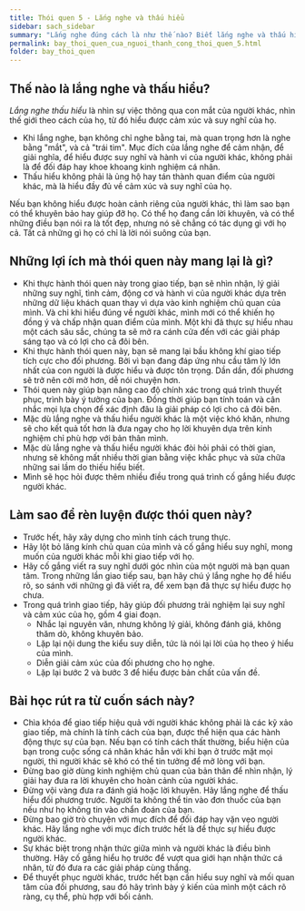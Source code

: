 ```yaml
---
title: Thói quen 5 - Lắng nghe và thấu hiểu
sidebar: sach_sidebar
summary: "Lắng nghe đúng cách là như thế nào? Biết lắng nghe và thấu hiểu sẽ giúp ích được gì? Làm thế nào để rèn luyện được thói quen này?"
permalink: bay_thoi_quen_cua_nguoi_thanh_cong_thoi_quen_5.html
folder: bay_thoi_quen
---
```


## Thế nào là lắng nghe và thấu hiểu?

*Lắng nghe thấu hiểu* là nhìn sự việc thông qua con mắt của người khác, nhìn thế giới theo cách của họ, từ đó hiểu được cảm xúc và suy nghĩ của họ.
- Khi lắng nghe, bạn không chỉ nghe bằng tai, mà quan trọng hơn là nghe bằng "mắt", và cả "trái tim". Mục đích của lắng nghe để cảm nhận, để giải nghĩa, để hiểu được suy nghĩ và hành vi của người khác, không phải là để đối đáp hay khoe khoang kinh nghiệm cá nhân.
- Thấu hiểu không phải là ủng hộ hay tán thành quan điểm của người khác, mà là hiểu đầy đủ về cảm xúc và suy nghĩ của họ.

Nếu bạn không hiểu được hoàn cảnh riêng của người khác, thì làm sao bạn có thể khuyên bảo hay giúp đỡ họ. Có thể họ đang cần lời khuyên, và có thể những điều bạn nói ra là tốt đẹp, nhưng nó sẽ chẳng có tác dụng gì với họ cả. Tất cả những gì họ có chỉ là lời nói suông của bạn.


## Những lợi ích mà thói quen này mang lại là gì?

- Khi thực hành thói quen này trong giao tiếp, bạn sẽ nhìn nhận, lý giải những suy nghĩ, tình cảm, động cơ và hành vi của người khác dựa trên những dữ liệu khách quan thay vì dựa vào kinh nghiệm chủ quan của mình. Và chỉ khi hiểu đúng về người khác, mình mới có thể khiến họ đồng ý và chấp nhận quan điểm của mình. Một khi đã thực sự hiểu nhau một cách sâu sắc, chúng ta sẽ mở ra cánh cửa đến với các giải pháp sáng tạo và có lợi cho cả đôi bên.
- Khi thực hành thói quen này, bạn sẽ mang lại bầu không khí giao tiếp tích cực cho đối phương. Bởi vì bạn đang đáp ứng nhu cầu tâm lý lớn nhất của con người là được hiểu và được tôn trọng. Dần dần, đối phương sẽ trở nên cởi mở hơn, dễ nói chuyện hơn.
- Thói quen này giúp bạn nâng cao độ chính xác trong quá trình thuyết phục, trình bày ý tưởng của bạn. Đồng thời giúp bạn tính toán và cân nhắc mọi lựa chọn để xác định đâu là giải pháp có lợi cho cả đôi bên.
- Mặc dù lắng nghe và thấu hiểu người khác là một việc khó khăn, nhưng sẽ cho kết quả tốt hơn là đưa ngay cho họ lời khuyên dựa trên kinh nghiệm chỉ phù hợp với bản thân mình.
- Mặc dù lắng nghe và thấu hiểu người khác đòi hỏi phải có thời gian, nhưng sẽ không mất nhiều thời gian bằng việc khắc phục và sửa chữa những sai lầm do thiếu hiểu biết.
- Mình sẽ học hỏi được thêm nhiều điều trong quá trình cố gắng hiểu được người khác.


## Làm sao để rèn luyện được thói quen này?

- Trước hết, hãy xây dựng cho mình tính cách trung thực.
- Hãy lột bỏ lăng kính chủ quan của mình và cố gắng hiểu suy nghĩ, mong muốn của người khác mỗi khi giao tiếp với họ.
- Hãy cố gắng viết ra suy nghĩ dưới góc nhìn của một người mà bạn quan tâm. Trong những lần giao tiếp sau, bạn hãy chú ý lắng nghe họ để hiểu rõ, so sánh với những gì đã viết ra, để xem bạn đã thực sự hiểu được họ chưa.
- Trong quá trình giao tiếp, hãy giúp đối phương trải nghiệm lại suy nghĩ và cảm xúc của họ, gồm 4 giai đoạn.
  - Nhắc lại nguyên văn, nhưng không lý giải, không đánh giá, không thăm dò, không khuyên bảo.
  - Lặp lại nội dung the kiểu suy diễn, tức là nói lại lời của họ theo ý hiểu của mình.
  - Diễn giải cảm xúc của đối phương cho họ nghe.
  - Lặp lại bước 2 và bước 3 để hiểu được bản chất của vấn đề.




## Bài học rút ra từ cuốn sách này?

- Chìa khóa để giao tiếp hiệu quả với người khác không phải là các kỹ xảo giao tiếp, mà chính là tính cách của bạn, được thể hiện qua các hành động thực sự của bạn. Nếu bạn có tính cách thất thường, biểu hiện của bạn trong cuộc sống cá nhân khác hẳn với khi bạn ở trước mặt mọi người, thì người khác sẽ khó có thể tin tưởng để mở lòng với bạn.
- Đừng bao giờ dùng kinh nghiệm chủ quan của bản thân để nhìn nhận, lý giải hay đưa ra lời khuyên cho hoàn cảnh của người khác.
- Đừng vội vàng đưa ra đánh giá hoặc lời khuyên. Hãy lắng nghe để thấu hiểu đối phương trước. Người ta không thể tin vào đơn thuốc của bạn nếu như họ không tin vào chẩn đoán của bạn.
- Đừng bao giờ trò chuyện với mục đích để đối đáp hay vặn vẹo người khác. Hãy lắng nghe với mục đích trước hết là để thực sự hiểu được người khác.
- Sự khác biệt trong nhận thức giữa mình và người khác là điều bình thường. Hãy cố gắng hiểu họ trước để vượt qua giới hạn nhận thức cá nhân, từ đó đưa ra các giải pháp cùng thắng.
- Để thuyết phục người khác, trước hết bạn cần hiểu suy nghĩ và mối quan tâm của đối phương, sau đó hãy trình bày ý kiến của mình một cách rõ ràng, cụ thể, phù hợp với bối cảnh.

